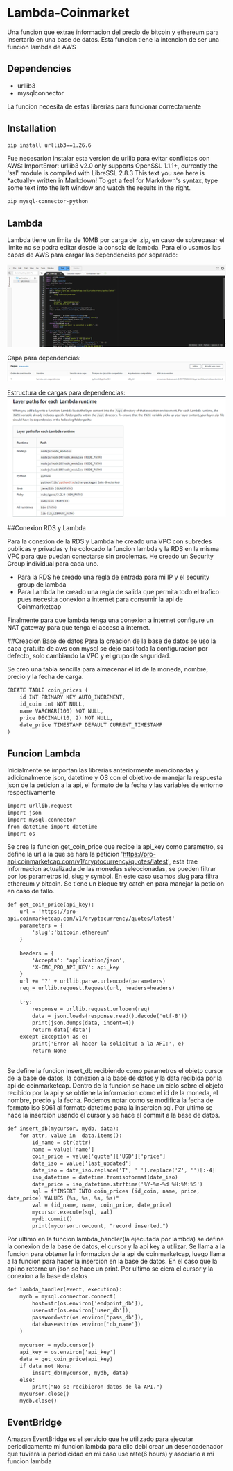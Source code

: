 # Lambda-Coinmarket
Una funcion que extrae informacion del precio de bitcoin y ethereum para insertarlo en una base de datos. Esta funcion tiene la intencion de ser una funcion lambda de AWS
## Dependencies

- urllib3
- mysqlconnector

La funcion necesita de estas librerias para funcionar correctamente

## Installation

```sh
pip install urllib3==1.26.6
```
Fue necesarion instalar esta version de urllib para evitar conflictos con AWS: 
ImportError: urllib3 v2.0 only supports OpenSSL 1.1.1+, currently the 'ssl' module is compiled with LibreSSL 2.8.3
This text you see here is *actually- written in Markdown! To get a feel
for Markdown's syntax, type some text into the left window and
watch the results in the right.

```sh
pip mysql-connector-python
```


## Lambda

Lambda tiene un limite de 10MB por carga de .zip, en caso de sobrepasar el limite no se podra editar desde la consola de lambda. Para ello usamos 
las capas de AWS para cargar las dependencias por separado:

<img title="a title" alt="Alt text" src="/lambda_function.png">

Capa para dependencias:
<img title="a title" alt="Alt text" src="/layer-dep.png">

Estructura de cargas para dependencias:
<img title="a title" alt="Alt text" src="/dep-structure.png">

##Conexion RDS y Lambda

Para la conexion de la RDS y Lambda he creado una VPC con subredes publicas y privadas
y he colocado la funcion lambda y la RDS en la misma VPC para que puedan conectarse sin problemas.
He creado un Security Group individual para cada uno.

- Para la RDS he creado una regla de entrada para mi IP y el security group de lambda
- Para Lambda he creado una regla de salida que permita todo el trafico pues necesita conexion a internet
para consumir la api de Coinmarketcap

Finalmente para que lambda tenga una conexion a internet configure un NAT gateway para que tenga el acceso a internet.

##Creacion Base de datos
Para la creacion de la base de datos se uso la capa gratuita de aws con mysql se dejo casi toda la configuracion
por defecto, solo cambiando la VPC y el grupo de seguridad.

Se creo una tabla sencilla para almacenar el id de la moneda, nombre, precio y la fecha de carga.

```
CREATE TABLE coin_prices (
    id INT PRIMARY KEY AUTO_INCREMENT,
    id_coin int NOT NULL,
    name VARCHAR(100) NOT NULL,
    price DECIMAL(10, 2) NOT NULL,
    date_price TIMESTAMP DEFAULT CURRENT_TIMESTAMP
)
```

## Funcion Lambda

Inicialmente se importan las librerias anteriormente mencionadas y adicionalmente json, datetime y OS con el 
objetivo de manejar la respuesta json de la peticion a la api, el formato de la fecha y las variables de entorno respectivamente
```
import urllib.request
import json
import mysql.connector
from datetime import datetime
import os
```

Se crea la funcion get_coin_price que recibe la api_key como parametro,
se define la url a la que se hara la peticion 'https://pro-api.coinmarketcap.com/v1/cryptocurrency/quotes/latest',
esta trae informacion actualizada de las monedas seleccionadas, se pueden filtrar por los parametros id, slug y symbol. En este
caso usamos slug para filtra ethereum y bitcoin. Se tiene un bloque try catch en para manejar la peticion en caso de fallo.

```
def get_coin_price(api_key):
    url = 'https://pro-api.coinmarketcap.com/v1/cryptocurrency/quotes/latest'
    parameters = {
        'slug':'bitcoin,ethereum'
    }

    headers = {
        'Accepts': 'application/json',
        'X-CMC_PRO_API_KEY': api_key
    }
    url += '?' + urllib.parse.urlencode(parameters)
    req = urllib.request.Request(url, headers=headers)

    try:
        response = urllib.request.urlopen(req)
        data = json.loads(response.read().decode('utf-8'))
        print(json.dumps(data, indent=4))
        return data['data']
    except Exception as e:
        print('Error al hacer la solicitud a la API:', e)
        return None


```
Se define la funcion insert_db recibiendo como parametros el objeto cursor de la base de datos,
la conexion a la base de datos y la data recibida por la api de coinmarketcap. Dentro de la funcion
se hace un ciclo sobre el objeto recibido por la api y se obtiene la informacion como el id de la moneda, 
el nombre, precio y la fecha. Podemos notar como se modifica la fecha de formato iso 8061 al formato datetime
para la insercion sql. Por ultimo se hace la insercion usando el cursor y se hace el commit a la base de datos.

```
def insert_db(mycursor, mydb, data):
    for attr, value in  data.items():     
        id_name = str(attr)
        name = value['name']
        coin_price = value['quote']['USD']['price'] 
        date_iso = value['last_updated'] 
        date_iso = date_iso.replace('T', ' ').replace('Z', '')[:-4]
        iso_datetime = datetime.fromisoformat(date_iso)
        date_price = iso_datetime.strftime('%Y-%m-%d %H:%M:%S')
        sql = f"INSERT INTO coin_prices (id_coin, name, price, date_price) VALUES (%s, %s, %s, %s)"
        val = (id_name, name, coin_price, date_price)
        mycursor.execute(sql, val)
        mydb.commit()
        print(mycursor.rowcount, "record inserted.")
```

Por ultimo en la funcion lambda_handler(la ejecutada por lambda)
se define la conexion de la base de datos, el cursor y la api key a utilizar.
Se llama a la funcion para obtener la informacion de la api de coinmarketcap, luego
llama a la funcion para hacer la insercion en la base de datos. En el caso que la api 
no retorne un json se hace un print. Por ultimo se ciera el cursor y la conexion a la base de datos

```
def lambda_handler(event, execution):
    mydb = mysql.connector.connect(
        host=str(os.environ['endpoint_db']),
        user=str(os.environ['user_db']),
        password=str(os.environ['pass_db']),
        database=str(os.environ['db_name'])
    )

    mycursor = mydb.cursor()
    api_key = os.environ['api_key']
    data = get_coin_price(api_key)
    if data not None:
        insert_db(mycursor, mydb, data)
    else:
        print("No se recibieron datos de la API.")
    mycursor.close()
    mydb.close()
```

## EventBridge
Amazon EventBridge es el servicio que he utilizado para ejecutar periodicamente mi funcion lambda
para ello debi crear un desencadenador que tuviera la periodicidad en mi caso use rate(6 hours)
y asociarlo a mi funcion lambda


    



